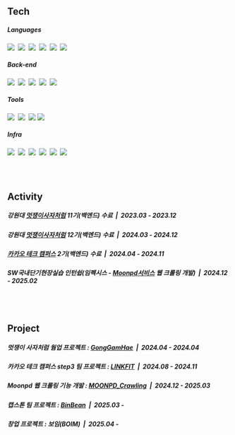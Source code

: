 <div>  
  
  <br><br>
  
  <h2> Tech</h2>
    <h5> Languages</h5>
    <div>
      <img src="https://img.shields.io/badge/Java-007396?style=for-the-badge&logo=Java&logoColor=white"/></a>&nbsp
      <img src="https://img.shields.io/badge/Python-3766AB?style=for-the-badge&logo=Python&logoColor=white"/></a>&nbsp
      <img src="https://img.shields.io/badge/JavaScript-F7DF1E?style=for-the-badge&logo=JavaScript&logoColor=white"/></a>&nbsp
      <img src="https://img.shields.io/badge/C-A8B9CC?style=for-the-badge&logo=C&logoColor=white"/></a>&nbsp 
      <img src="https://img.shields.io/badge/HTML5-E34F26?style=for-the-badge&logo=HTML5&logoColor=white"/></a>&nbsp 
      <img src="https://img.shields.io/badge/CSS3-1572B6?style=for-the-badge&logo=CSS3&logoColor=white"/></a>&nbsp 
    </div>
    <div>
      <h5> Back-end</h5>
      <img src="https://img.shields.io/badge/springboot-6DB33F?style=for-the-badge&logo=springboot&logoColor=white"/></a>&nbsp
      <img src="https://img.shields.io/badge/mysql-4479A1?style=for-the-badge&logo=mysql&logoColor=white"/></a>&nbsp
      <img src="https://img.shields.io/badge/orcle-C74634?style=for-the-badge&logo=oracle&logoColor=white"/></a>&nbsp
      <img src="https://img.shields.io/badge/junit5-25A162?style=for-the-badge&logo=junit5&logoColor=white"/></a>&nbsp
      <img src="https://img.shields.io/badge/spring actuator-6DB33F?style=for-the-badge&logo=spring actuator&logoColor=white">
    </div>
    <div>
      <h5> Tools</h5>
        <img src="https://img.shields.io/badge/git-F05032?style=for-the-badge&logo=git&logoColor=white"/></a>&nbsp 
        <img src="https://img.shields.io/badge/intellijidea-000000?style=for-the-badge&logo=intellijidea&logoColor=white"/></a>&nbsp
        <img src="https://img.shields.io/badge/postman-FF6C37?style=for-the-badge&logo=postman&logoColor=white">
        <img src="https://img.shields.io/badge/mysql workbench-4479A1?style=for-the-badge&logo=mysql workbench&logoColor=white"/></a>&nbsp
      </h5>
    </div>
    <div>
      <h5> Infra</h5>
      <img src="https://img.shields.io/badge/amazonwebservices-232F3E?style=for-the-badge&logo=amazonwebservices&logoColor=white"/></a>&nbsp 
      <img src="https://img.shields.io/badge/docker-2496ED?style=for-the-badge&logo=docker&logoColor=white"/></a>&nbsp 
      <img src="https://img.shields.io/badge/jenkins-D24939?style=for-the-badge&logo=jenkins&logoColor=white"/></a>&nbsp 
      <img src="https://img.shields.io/badge/nginx-009639?style=for-the-badge&logo=nginx&logoColor=white"/></a>&nbsp
      <img src="https://img.shields.io/badge/zipken-FF703B?style=for-the-badge&logo=zipken&logoColor=white"/></a>&nbsp 
      <img src="https://img.shields.io/badge/ngrinder-E28728?style=for-the-badge&logo=ngrinder&logoColor=white"/></a>&nbsp
    </div>
    
  <br><br>

  <h2> Activity</h2>
    <div>
      <h5>
        강원대 <a href="https://likelion.university/" target="_blank" rel="noopener noreferrer">멋쟁이사자처럼</a> 11기(백엔드) 수료&nbsp&nbsp|&nbsp&nbsp2023.03 - 2023.12
      </h5>
      <h5>
        강원대 <a href="https://likelion.university/" target="_blank" rel="noopener noreferrer">멋쟁이사자처럼</a> 12기(백엔드) 수료&nbsp&nbsp|&nbsp&nbsp2024.03 - 2024.12
      </h5>
      <h5>
        <a href="https://www.kakaotechcampus.com" target="_blank" rel="noopener noreferrer">카카오 테크 캠퍼스</a> 2기(백엔드) 수료&nbsp&nbsp|&nbsp&nbsp2024.04 - 2024.11
      </h5>
      <h5>
         SW국내단기현장실습 인턴쉽(임펙시스 - <a href="https://moonpd.ai/" target="_blank" rel="noopener noreferrer">Moonpd서비스</a> 웹 크롤링 개발)&nbsp&nbsp|&nbsp&nbsp2024.12 - 2025.02
      </h5>
    </div>

  <br><br>

  <h2> Project</h2>
    <div>
      <h5>
         멋쟁이 사자처럼 웜업 프로젝트 : <a href="https://github.com/Likelion12-KNU-potato-programmers/GongGamHae_Backend" target="_blank" rel="noopener noreferrer">GongGamHae</a>&nbsp&nbsp|&nbsp&nbsp2024.04 - 2024.04
      </h5>
      <h5>
         카카오 테크 캠퍼스 step3 팀 프로젝트 : <a href="https://github.com/kakao-tech-campus-2nd-step3/Team4_BE" target="_blank" rel="noopener noreferrer">LINKFIT</a>&nbsp&nbsp|&nbsp&nbsp2024.08 - 2024.11
      </h5>
      <h5>
         Moonpd 웹 크롤링 기능 개발 : <a href="https://github.com/GamJaDo/MOONPD_Crawling_Backend" target="_blank" rel="noopener noreferrer">MOONPD_Crawling</a>&nbsp&nbsp|&nbsp&nbsp2024.12 - 2025.03
      </h5>
      <h5>
         캡스톤 팀 프로젝트 : <a href="https://github.com/capstone-BinBean/BinBean_BE" target="_blank" rel="noopener noreferrer">BinBean</a>&nbsp&nbsp|&nbsp&nbsp2025.03 - 
      </h5>
      <h5>
         창업 프로젝트 : 보임(BOIM)&nbsp&nbsp|&nbsp&nbsp2025.04 - 
      </h5>
    </div>
</div>
